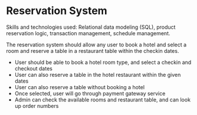 # Reservation System
Skills and technologies used: Relational data modeling (SQL), product reservation logic, transaction management, schedule management.

The reservation system should allow any user to book a hotel and select a room and reserve a table in a restaurant table within the checkin dates. 
- User should be able to book a hotel room type, and select a checkin and checkout dates
- User can also reserve a table in the hotel restaurant within the given dates
- User can also reserve a table without booking a hotel
- Once selected, user will go through payment gateway service
- Admin can check the available rooms and restaurant table, and can look up order numbers
